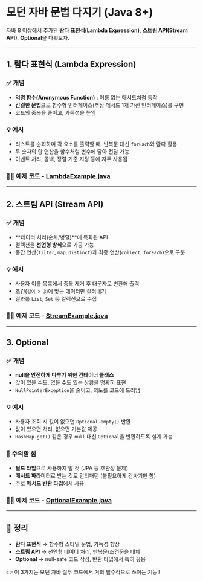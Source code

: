 # 모던 자바 문법 다지기 (Java 8+)

자바 8 이상에서 추가된 **람다 표현식(Lambda Expression)**, **스트림 API(Stream API)**, **Optional**을 다뤄보자.

---

## 1. 람다 표현식 (Lambda Expression)

### ✅ 개념
- **익명 함수(Anonymous Function)** : 이름 없는 메서드처럼 동작
- **간결한 문법**으로 함수형 인터페이스(추상 메서드 1개 가진 인터페이스)를 구현
- 코드의 중복을 줄이고, 가독성을 높임

### 💡 예시
- 리스트를 순회하며 각 요소를 출력할 때, 반복문 대신 `forEach`와 람다 활용
- 두 숫자의 합 연산을 함수처럼 변수에 담아 전달 가능
- 이벤트 처리, 콜백, 정렬 기준 지정 등에 자주 사용됨

### 🧑‍💻 예제 코드 - [LambdaExample.java](../src/modern_java_syntax_02/LambdaExample.java)

---

## 2. 스트림 API (Stream API)

### ✅ 개념
- **데이터 처리(순차/병렬)**에 특화된 API
- 컬렉션을 **선언형 방식**으로 가공 가능
- 중간 연산(`filter`, `map`, `distinct`)과 최종 연산(`collect`, `forEach`)으로 구분

### 💡 예시
- 사용자 이름 목록에서 중복 제거 후 대문자로 변환해 출력
- 조건(`길이 > 3`)에 맞는 데이터만 걸러내기
- 결과를 `List`, `Set` 등 컬렉션으로 수집

### 🧑‍💻 예제 코드 - [StreamExample.java](../src/modern_java_syntax_02/StreamExample.java)

---

## 3. Optional

### ✅ 개념
- **null을 안전하게 다루기 위한 컨테이너 클래스**
- 값이 있을 수도, 없을 수도 있는 상황을 명확히 표현
- `NullPointerException`을 줄이고, 의도를 코드에 드러냄

### 💡 예시
- 사용자 조회 시 값이 없으면 `Optional.empty()` 반환
- 값이 있으면 처리, 없으면 기본값 제공
- `HashMap.get()` 같은 경우 `null` 대신 `Optional`을 반환하도록 설계 가능

### 🚨 주의할 점
- **필드 타입**으로 사용하지 말 것 (JPA 등 호환성 문제)
- **메서드 파라미터**로 받는 것도 안티패턴 (불필요하게 감싸기만 함)
- 주로 **메서드 반환 타입**에서 사용

### 🧑‍💻 예제 코드 - [OptionalExample.java](../src/modern_java_syntax_02/OptionalExample.java)

---

## 📌 정리
- **람다 표현식** → 함수형 스타일 문법, 가독성 향상
- **스트림 API** → 선언형 데이터 처리, 반복문/조건문을 대체
- **Optional** → null-safe 코드 작성, 반환 타입에서 특히 유용

👉 이 3가지는 모던 자바 실무 코드에서 거의 필수적으로 쓰이는 기능!!
